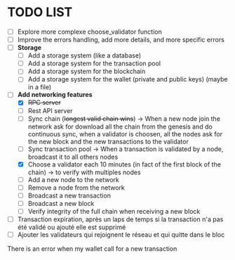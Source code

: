 # TODO LIST

- [ ] Explore more complexe choose_validator function
- [ ] Improve the errors handling, add more details, and more specific errors
- [ ] **Storage**
  - [ ] Add a storage system (like a database)
  - [ ] Add a storage system for the transaction pool
  - [ ] Add a storage system for the blockchain
  - [ ] Add a storage system for the wallet (private and public keys) (maybe in a file)
- [ ] **Add networking features**
    - [X] ~~RPC server~~
    - [ ] Rest API server
    - [ ] Sync chain (~~longest valid chain wins~~) -> When a new node join the network ask for download all the chain from the genesis and do continuous sync, when a validator is choosen, all the nodes ask for the new block and the new transactions to the validator
    - [ ] Sync transaction pool -> When a transaction is validated by a node, broadcast it to all others nodes
    - [X] Choose a validator each 10 minutes (in fact of the first block of the chain) -> to verify with multiples nodes
    - [ ] Add a new node to the network
    - [ ] Remove a node from the network
    - [ ] Broadcast a new transaction
    - [ ] Broadcast a new block
    - [ ] Verify integrity of the full chain when receiving a new block
- [ ] Transaction expiration, après un laps de temps si la transaction n'a pas été validé ou ajouté elle est supprimé
- [ ] Ajouter les validateurs qui rejoignent le réseau et qui quitte dans le bloc

There is an error when my wallet call for a new transaction